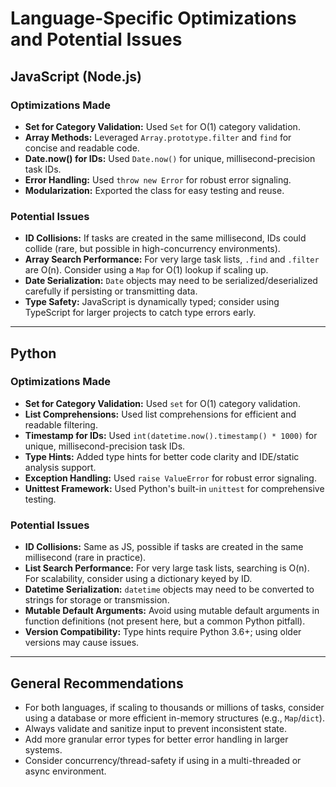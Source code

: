 # Language-Specific Optimizations and Potential Issues

## JavaScript (Node.js)

### Optimizations Made

- **Set for Category Validation:** Used `Set` for O(1) category validation.
- **Array Methods:** Leveraged `Array.prototype.filter` and `find` for concise and readable code.
- **Date.now() for IDs:** Used `Date.now()` for unique, millisecond-precision task IDs.
- **Error Handling:** Used `throw new Error` for robust error signaling.
- **Modularization:** Exported the class for easy testing and reuse.

### Potential Issues

- **ID Collisions:** If tasks are created in the same millisecond, IDs could collide (rare, but possible in high-concurrency environments).
- **Array Search Performance:** For very large task lists, `.find` and `.filter` are O(n). Consider using a `Map` for O(1) lookup if scaling up.
- **Date Serialization:** `Date` objects may need to be serialized/deserialized carefully if persisting or transmitting data.
- **Type Safety:** JavaScript is dynamically typed; consider using TypeScript for larger projects to catch type errors early.

---

## Python

### Optimizations Made

- **Set for Category Validation:** Used `set` for O(1) category validation.
- **List Comprehensions:** Used list comprehensions for efficient and readable filtering.
- **Timestamp for IDs:** Used `int(datetime.now().timestamp() * 1000)` for unique, millisecond-precision task IDs.
- **Type Hints:** Added type hints for better code clarity and IDE/static analysis support.
- **Exception Handling:** Used `raise ValueError` for robust error signaling.
- **Unittest Framework:** Used Python's built-in `unittest` for comprehensive testing.

### Potential Issues

- **ID Collisions:** Same as JS, possible if tasks are created in the same millisecond (rare in practice).
- **List Search Performance:** For very large task lists, searching is O(n). For scalability, consider using a dictionary keyed by ID.
- **Datetime Serialization:** `datetime` objects may need to be converted to strings for storage or transmission.
- **Mutable Default Arguments:** Avoid using mutable default arguments in function definitions (not present here, but a common Python pitfall).
- **Version Compatibility:** Type hints require Python 3.6+; using older versions may cause issues.

---

## General Recommendations

- For both languages, if scaling to thousands or millions of tasks, consider using a database or more efficient in-memory structures (e.g., `Map`/`dict`).
- Always validate and sanitize input to prevent inconsistent state.
- Add more granular error types for better error handling in larger systems.
- Consider concurrency/thread-safety if using in a multi-threaded or async environment.
